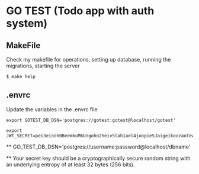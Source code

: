 # GO TEST (Todo app with auth system)

## MakeFile
Check my makefile for operations, setting up database, running the migrations, starting the server

```bash
$ make help
```

## .envrc
Update the variables in the .envrc file 
```
export GOTEST_DB_DSN='postgres://gotest:gotest@localhost/gotest'

export JWT_SECRET=pei3einoh0Beem6uM6Ungohn2heiv5lah1ael4joopie5JaigeikoozaoTew2Eh6
```
** GO_TEST_DB_DSN='postgres://username:password@localhost/dbname'

** Your secret key should be a cryptographically secure random string with an
underlying entropy of at least 32 bytes (256 bits).


